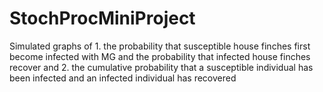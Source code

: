 # StochProcMiniProject
Simulated graphs of 1. the probability that susceptible house finches first become infected with MG and the probability that infected house finches recover and 2. the cumulative probability that a susceptible individual has been infected and an infected individual has recovered
